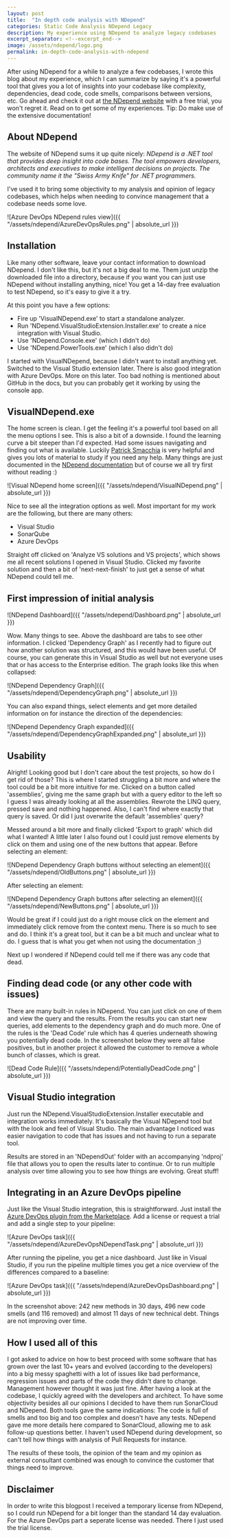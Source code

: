 ```yaml
---
layout: post
title:  "In depth code analysis with NDepend"
categories: Static Code Analysis NDepend Legacy
description: My experience using NDepend to analyze legacy codebases
excerpt_separator: <!--excerpt_end-->
image: /assets/ndepend/logo.png
permalink: in-depth-code-analysis-with-ndepend
---
```


After using NDepend for a while to analyze a few codebases, I wrote this blog about my experience, which I can summarize by saying it's a powerful tool that gives you a lot of insights into your codebase like complexity, dependencies, dead code, code smells, comparisons between versions, etc. Go ahead and check it out at [the NDepend website](https://www.ndepend.com/) with a free trial, you won't regret it. Read on to get some of my experiences. Tip: Do make use of the extensive documentation!<!--excerpt_end-->

## About NDepend

The website of NDepend sums it up quite nicely: _NDepend is a .NET tool that provides deep insight into code bases. The tool empowers developers, architects and executives to make intelligent decisions on projects. The community name it the "Swiss Army Knife" for .NET programmers._

I've used it to bring some objectivity to my analysis and opinion of legacy codebases, which helps when needing to convince management that a codebase needs some love.

![Azure DevOps NDepend rules view]({{ "/assets/ndepend/AzureDevOpsRules.png" | absolute_url }})

## Installation

Like many other software, leave your contact information to download NDepend. I don't like this, but it's not a big deal to me. Them just unzip the downloaded file into a directory, because if you want you can just use NDepend without installing anything, nice! You get a 14-day free evaluation to test NDepend, so it's easy to give it a try.

At this point you have a few options:

* Fire up 'VisualNDepend.exe' to start a standalone analyzer.
* Run 'NDepend.VisualStudioExtension.Installer.exe' to create a nice integration with Visual Studio.
* Use 'NDepend.Console.exe' (which I didn't do)
* Use 'NDepend.PowerTools.exe' (which I also didn't do)

I started with VisualNDepend, because I didn't want to install anything yet. Switched to the Visual Studio extension later. There is also good integration with Azure DevOps. More on this later.
Too bad nothing is mentioned about GitHub in the docs, but you can probably get it working by using the console app.

## VisualNDepend.exe

The home screen is clean. I get the feeling it's a powerful tool based on all the menu options I see. This is also a bit of a downside. I found the learning curve a bit steeper than I'd expected. Had some issues navigating and finding out what is available. Luckily [Patrick Smacchia](https://blog.ndepend.com/author/psmacchia) is very helpful and gives you lots of material to study if you need any help. Many things are just documented in the [NDepend documentation](https://www.ndepend.com/docs/getting-started-with-ndepend) but of course we all try first without reading :)

![Visual NDepend home screen]({{ "/assets/ndepend/VisualNDepend.png" | absolute_url }})

Nice to see all the integration options as well. Most important for my work are the following, but there are many others:

* Visual Studio
* SonarQube
* Azure DevOps

Straight off clicked on 'Analyze VS solutions and VS projects', which shows me all recent solutions I opened in Visual Studio. Clicked my favorite solution and then a bit of 'next-next-finish' to just get a sense of what NDepend could tell me.

## First impression of initial analysis

![NDepend Dashboard]({{ "/assets/ndepend/Dashboard.png" | absolute_url }})

Wow. Many things to see. Above the dashboard are tabs to see other information. I clicked 'Dependency Graph' as I recently had to figure out how another solution was structured, and this would have been useful. Of course, you can generate this in Visual Studio as well but not everyone uses that or has access to the Enterprise edition. The graph looks like this when collapsed:

![NDepend Dependency Graph]({{ "/assets/ndepend/DependencyGraph.png" | absolute_url }})

You can also expand things, select elements and get more detailed information on for instance the direction of the dependencies:

![NDepend Dependency Graph expanded]({{ "/assets/ndepend/DependencyGraphExpanded.png" | absolute_url }})

## Usability

Alright! Looking good but I don't care about the test projects, so how do I get rid of those? This is where I started struggling a bit more and where the tool could be a bit more intuitive for me. Clicked on a button called 'assemblies', giving me the same graph but with a query editor to the left so I guess I was already looking at all the assemblies. Rewrote the LINQ query, pressed save and nothing happened. Also, I can't find where exactly that query is saved. Or did I just overwrite the default 'assemblies' query? 

Messed around a bit more and finally clicked 'Export to graph' which did what I wanted! A little later I also found out I could just remove elements by click on them and using one of the new buttons that appear. Before selecting an element:

![NDepend Dependency Graph buttons without selecting an element]({{ "/assets/ndepend/OldButtons.png" | absolute_url }})

After selecting an element:

![NDepend Dependency Graph buttons after selecting an element]({{ "/assets/ndepend/NewButtons.png" | absolute_url }})

Would be great if I could just do a right mouse click on the element and immediately click remove from the context menu. There is so much to see and do. I think it's a great tool, but it can be a bit much and unclear what to do. I guess that is what you get when not using the documentation ;)

Next up I wondered if NDepend could tell me if there was any code that dead.

## Finding dead code (or any other code with issues)

There are many built-in rules in NDepend. You can just click on one of them and view the query and the results. From the results you can start new queries, add elements to the dependency graph and do much more. One of the rules is the 'Dead Code' rule which has 4 queries underneath showing you potentially dead code. In the screenshot below they were all false positives, but in another project it allowed the customer to remove a whole bunch of classes, which is great.

![Dead Code Rule]({{ "/assets/ndepend/PotentiallyDeadCode.png" | absolute_url }})

## Visual Studio integration

Just run the NDepend.VisualStudioExtension.Installer executable and integration works immediately. It's basically the Visual NDepend tool but with the look and feel of Visual Studio. The main advantage I noticed was easier navigation to code that has issues and not having to run a separate tool.

Results are stored in an 'NDependOut' folder with an accompanying 'ndproj' file that allows you to open the results later to continue. Or to run multiple analysis over time allowing you to see how things are evolving. Great stuff! 

## Integrating in an Azure DevOps pipeline

Just like the Visual Studio integration, this is straightforward. Just install the [Azure DevOps plugin from the Marketplace](https://marketplace.visualstudio.com/items?itemName=ndepend.ndependextension). Add a license or request a trial and add a single step to your pipeline:

![Azure DevOps task]({{ "/assets/ndepend/AzureDevOpsNDependTask.png" | absolute_url }})

After running the pipeline, you get a nice dashboard. Just like in Visual Studio, if you run the pipeline multiple times you get a nice overview of the differences compared to a baseline:

![Azure DevOps task]({{ "/assets/ndepend/AzureDevOpsDashboard.png" | absolute_url }})

In the screenshot above: 242 new methods in 30 days, 496 new code smells (and 116 removed) and almost 11 days of new technical debt. Things are not improving over time.

## How I used all of this

I got asked to advice on how to best proceed with some software that has grown over the last 10+ years and evolved (according to the developers) into a big messy spaghetti with a lot of issues like bad performance, regression issues and parts of the code they didn't dare to change. Management however thought it was just fine. After having a look at the codebase, I quickly agreed with the developers and architect. To have some objectivity besides all our opinions I decided to have them run SonarCloud and NDepend. Both tools gave the same indications: The code is full of smells and too big and too complex and doesn't have any tests. NDepend gave me more details here compared to SonarCloud, allowing me to ask follow-up questions better. I haven't used NDepend during development, so can't tell how things with analysis of Pull Requests for instance.

The results of these tools, the opinion of the team and my opinion as external consultant combined was enough to convince the customer that things need to improve.

## Disclaimer

In order to write this blogpost I received a temporary license from NDepend, so I could run NDepend for a bit longer than the standard 14 day evaluation. For the Azure DevOps part a seperate license was needed. There I just used the trial license.